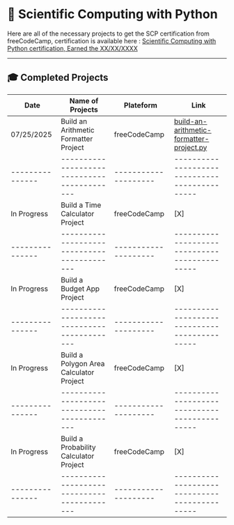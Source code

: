 # 📜 Scientific Computing with Python

Here are all of the necessary projects to get the SCP certification from freeCodeCamp, certification is available here : [Scientific Computing with Python certification, Earned the XX/XX/XXXX]()

---

## 🎓 Completed Projects

| Date          | Name of Projects                          | Plateform          | Link                                        |
|---------------|-------------------------------------------|--------------------|---------------------------------------------|
| 07/25/2025    | Build an Arithmetic Formatter Project     | freeCodeCamp       | [build-an-arithmetic-formatter-project.py]()|
|---------------|-------------------------------------------|--------------------|---------------------------------------------|
| In Progress   | Build a Time Calculator Project           | freeCodeCamp       | [X]                                         |
|---------------|-------------------------------------------|--------------------|---------------------------------------------|
| In Progress   | Build a Budget App Project                | freeCodeCamp       | [X]                                         |
|---------------|-------------------------------------------|--------------------|---------------------------------------------|
| In Progress   | Build a Polygon Area Calculator Project   | freeCodeCamp       | [X]                                         |
|---------------|-------------------------------------------|--------------------|---------------------------------------------|
| In Progress   | Build a Probability Calculator Project    | freeCodeCamp       | [X]                                         |
|---------------|-------------------------------------------|--------------------|---------------------------------------------|